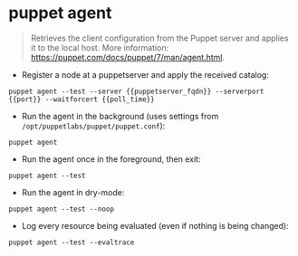 # puppet agent

> Retrieves the client configuration from the Puppet server and applies it to the local host.
> More information: <https://puppet.com/docs/puppet/7/man/agent.html>.

- Register a node at a puppetserver and apply the received catalog:

`puppet agent --test --server {{puppetserver_fqdn}} --serverport {{port}} --waitforcert {{poll_time}}`

- Run the agent in the background (uses settings from `/opt/puppetlabs/puppet/puppet.conf`):

`puppet agent`

- Run the agent once in the foreground, then exit:

`puppet agent --test`

- Run the agent in dry-mode:

`puppet agent --test --noop`

- Log every resource being evaluated (even if nothing is being changed):

`puppet agent --test --evaltrace`
